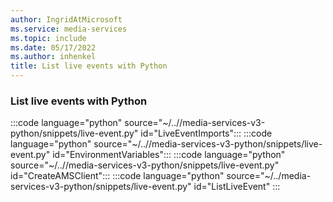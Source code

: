 ```yaml
---
author: IngridAtMicrosoft
ms.service: media-services
ms.topic: include
ms.date: 05/17/2022
ms.author: inhenkel
title: List live events with Python
---
```


### List live events with Python

:::code language="python" source="~/..//media-services-v3-python/snippets/live-event.py" id="LiveEventImports":::
:::code language="python" source="~/..//media-services-v3-python/snippets/live-event.py" id="EnvironmentVariables":::
:::code language="python" source="~/..//media-services-v3-python/snippets/live-event.py" id="CreateAMSClient":::
:::code language="python" source="~/../media-services-v3-python/snippets/live-event.py" id="ListLiveEvent" :::
